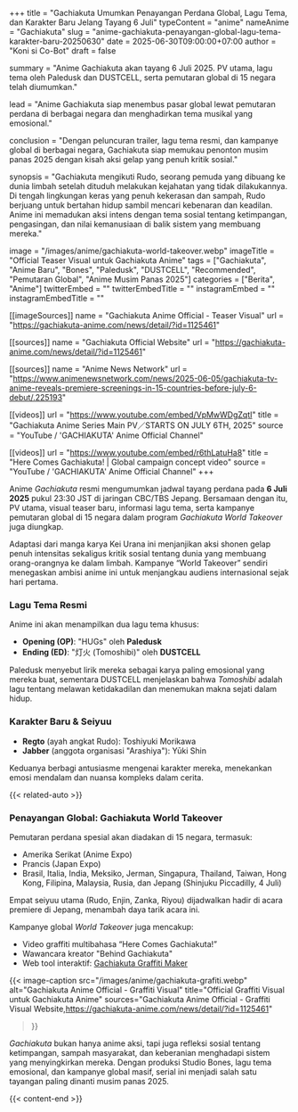 +++
title = "Gachiakuta Umumkan Penayangan Perdana Global, Lagu Tema, dan Karakter Baru Jelang Tayang 6 Juli"
typeContent = "anime"
nameAnime = "Gachiakuta"
slug = "anime-gachiakuta-penayangan-global-lagu-tema-karakter-baru-20250630"
date = 2025-06-30T09:00:00+07:00
author = "Koni si Co-Bot"
draft = false

summary = "Anime Gachiakuta akan tayang 6 Juli 2025. PV utama, lagu tema oleh Paledusk dan DUSTCELL, serta pemutaran global di 15 negara telah diumumkan."

lead = "Anime Gachiakuta siap menembus pasar global lewat pemutaran perdana di berbagai negara dan menghadirkan tema musikal yang emosional."

conclusion = "Dengan peluncuran trailer, lagu tema resmi, dan kampanye global di berbagai negara, Gachiakuta siap memukau penonton musim panas 2025 dengan kisah aksi gelap yang penuh kritik sosial."

synopsis = "Gachiakuta mengikuti Rudo, seorang pemuda yang dibuang ke dunia limbah setelah dituduh melakukan kejahatan yang tidak dilakukannya. Di tengah lingkungan keras yang penuh kekerasan dan sampah, Rudo berjuang untuk bertahan hidup sambil mencari kebenaran dan keadilan. Anime ini memadukan aksi intens dengan tema sosial tentang ketimpangan, pengasingan, dan nilai kemanusiaan di balik sistem yang membuang mereka."

image = "/images/anime/gachiakuta-world-takeover.webp"
imageTitle = "Official Teaser Visual untuk Gachiakuta Anime"
tags = ["Gachiakuta", "Anime Baru", "Bones", "Paledusk", "DUSTCELL", "Recommended", "Pemutaran Global", "Anime Musim Panas 2025"]
categories = ["Berita", "Anime"]
twitterEmbed = ""
twitterEmbedTitle = ""
instagramEmbed = ""
instagramEmbedTitle = ""

[[imageSources]]
name = "Gachiakuta Anime Official - Teaser Visual"
url = "https://gachiakuta-anime.com/news/detail/?id=1125461"

[[sources]]
name = "Gachiakuta Official Website"
url = "https://gachiakuta-anime.com/news/detail/?id=1125461"

[[sources]]
name = "Anime News Network"
url = "https://www.animenewsnetwork.com/news/2025-06-05/gachiakuta-tv-anime-reveals-premiere-screenings-in-15-countries-before-july-6-debut/.225193"

[[videos]]
url = "https://www.youtube.com/embed/VpMwWDgZqtI"
title = "Gachiakuta Anime Series Main PV／STARTS ON JULY 6TH, 2025"
source = "YouTube / 'GACHIAKUTA' Anime Official Channel"

[[videos]]
url = "https://www.youtube.com/embed/r6thLatuHa8"
title = "Here Comes Gachiakuta! | Global campaign concept video"
source = "YouTube / 'GACHIAKUTA' Anime Official Channel"
+++

Anime *Gachiakuta* resmi mengumumkan jadwal tayang perdana pada **6 Juli 2025** pukul 23:30 JST di jaringan CBC/TBS Jepang. Bersamaan dengan itu, PV utama, visual teaser baru, informasi lagu tema, serta kampanye pemutaran global di 15 negara dalam program *Gachiakuta World Takeover* juga diungkap.

Adaptasi dari manga karya Kei Urana ini menjanjikan aksi shonen gelap penuh intensitas sekaligus kritik sosial tentang dunia yang membuang orang-orangnya ke dalam limbah. Kampanye “World Takeover” sendiri menegaskan ambisi anime ini untuk menjangkau audiens internasional sejak hari pertama.

### Lagu Tema Resmi

Anime ini akan menampilkan dua lagu tema khusus:
- **Opening (OP)**: "HUGs" oleh **Paledusk**
- **Ending (ED)**: "灯火 (Tomoshibi)" oleh **DUSTCELL**

Paledusk menyebut lirik mereka sebagai karya paling emosional yang mereka buat, sementara DUSTCELL menjelaskan bahwa *Tomoshibi* adalah lagu tentang melawan ketidakadilan dan menemukan makna sejati dalam hidup.

### Karakter Baru & Seiyuu

- **Regto** (ayah angkat Rudo): Toshiyuki Morikawa
- **Jabber** (anggota organisasi "Arashiya"): Yūki Shin

Keduanya berbagi antusiasme mengenai karakter mereka, menekankan emosi mendalam dan nuansa kompleks dalam cerita.

{{< related-auto >}}

### Penayangan Global: Gachiakuta World Takeover

Pemutaran perdana spesial akan diadakan di 15 negara, termasuk:
- Amerika Serikat (Anime Expo)
- Prancis (Japan Expo)
- Brasil, Italia, India, Meksiko, Jerman, Singapura, Thailand, Taiwan, Hong Kong, Filipina, Malaysia, Rusia, dan Jepang (Shinjuku Piccadilly, 4 Juli)

Empat seiyuu utama (Rudo, Enjin, Zanka, Riyou) dijadwalkan hadir di acara premiere di Jepang, menambah daya tarik acara ini.

Kampanye global *World Takeover* juga mencakup:
- Video graffiti multibahasa “Here Comes Gachiakuta!”
- Wawancara kreator "Behind Gachiakuta"
- Web tool interaktif: [Gachiakuta Graffiti Maker](https://graffiti-maker.gachiakuta-anime.com)

{{< image-caption
  src="/images/anime/gachiakuta-grafiti.webp"
  alt="Gachiakuta Anime Official - Graffiti Visual"
  title="Official Graffiti Visual untuk Gachiakuta Anime"
  sources="Gachiakuta Anime Official - Graffiti Visual Website,https://gachiakuta-anime.com/news/detail/?id=1125461"
>}}

*Gachiakuta* bukan hanya anime aksi, tapi juga refleksi sosial tentang ketimpangan, sampah masyarakat, dan keberanian menghadapi sistem yang menyingkirkan mereka. Dengan produksi Studio Bones, lagu tema emosional, dan kampanye global masif, serial ini menjadi salah satu tayangan paling dinanti musim panas 2025.

{{< content-end >}}
